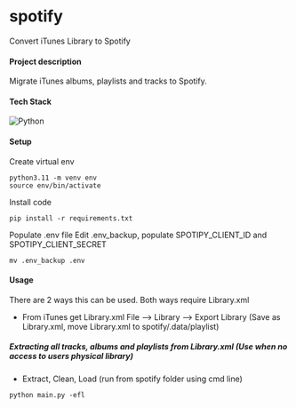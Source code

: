 # spotify
Convert iTunes Library to Spotify

#### Project description
Migrate iTunes albums, playlists and tracks to Spotify. 

#### Tech Stack
![Python](https://img.shields.io/badge/python-3670A0?style=for-the-badge&logo=python&logoColor=ffdd54)


#### Setup
Create virtual env 
```
python3.11 -m venv env
source env/bin/activate
```

Install code
```commandline
pip install -r requirements.txt
```

Populate .env file
Edit .env_backup, populate SPOTIPY_CLIENT_ID and SPOTIPY_CLIENT_SECRET

```commandline
mv .env_backup .env
```

#### Usage
There are 2 ways this can be used. Both ways require Library.xml
 - From iTunes get Library.xml
   File --> Library --> Export Library
   (Save as Library.xml, move Library.xml to spotify/.data/playlist)

##### Extracting all tracks, albums and playlists from Library.xml (Use when no access to users physical library)
 - Extract, Clean, Load (run from spotify folder using cmd line)
```commandline
python main.py -efl

```